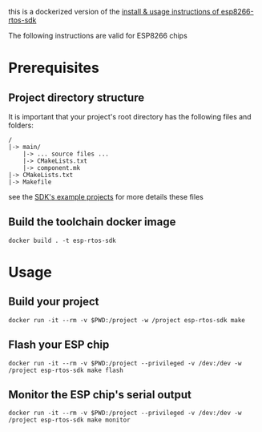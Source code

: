 this is a dockerized version of the [install & usage instructions of esp8266-rtos-sdk](https://docs.espressif.com/projects/esp8266-rtos-sdk/en/latest/get-started/index.html)


The following instructions are valid for ESP8266 chips

# Prerequisites

## Project directory structure

It is important that your project's root directory has the following files and folders:

```
/
|-> main/
    |-> ... source files ...
    |-> CMakeLists.txt
    |-> component.mk
|-> CMakeLists.txt
|-> Makefile
```

see the [SDK's example projects](https://github.com/espressif/ESP8266_RTOS_SDK/tree/master/examples) for more details these files

## Build the toolchain docker image
`docker build . -t esp-rtos-sdk`

# Usage
## Build your project
`docker run -it --rm -v $PWD:/project -w /project esp-rtos-sdk make`

## Flash your ESP chip
`docker run -it --rm -v $PWD:/project --privileged -v /dev:/dev -w /project esp-rtos-sdk make flash`

## Monitor the ESP chip's serial output
`docker run -it --rm -v $PWD:/project --privileged -v /dev:/dev -w /project esp-rtos-sdk make monitor`